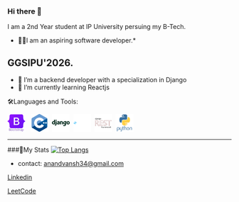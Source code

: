 ### Hi there 👋
I am a 2nd Year student at IP University persuing my B-Tech.

* 👨‍💻I am an aspiring software developer.*

GGSIPU'2026.
---

- 🔭 I’m a backend developer with a specialization in Django
- 🌱 I’m currently learning Reactjs

🛠️Languages and Tools:
<div>
  <img width="40" height="40"  src="https://github.com/devicons/devicon/blob/master/icons/bootstrap/bootstrap-original-wordmark.svg"> &nbsp;
  <img width="40" height="40"  src="https://github.com/devicons/devicon/blob/master/icons/cplusplus/cplusplus-original.svg">&nbsp;
  <img width="40" height="40"  src="https://github.com/devicons/devicon/blob/master/icons/django/django-plain-wordmark.svg">&nbsp;
  <img width="40" height="40"  src="https://github.com/devicons/devicon/blob/master/icons/tailwindcss/tailwindcss-original-wordmark.svg">&nbsp;
  <img width="40" height="40"  src="https://github.com/devicons/devicon/blob/master/icons/djangorest/djangorest-original-wordmark.svg">&nbsp;
  <img width="40" height="40"  src="https://github.com/devicons/devicon/blob/master/icons/python/python-original-wordmark.svg">
</div>

---
###📓My Stats
[![Top Langs](https://github-readme-stats.vercel.app/api/top-langs/?username=vanshanand34&layout=compact&theme=vision-friendly-dark)](https://github.com/anuraghazra/github-readme-stats)

- contact: anandvansh34@gmail.com

[Linkedin](https://www.linkedin.com/in/anandvansh/)

[LeetCode](https://leetcode.com/anandvansh34/)
